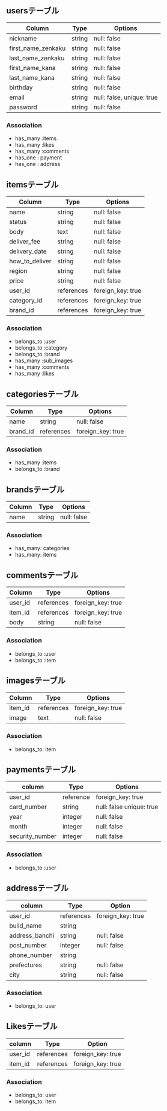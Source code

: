 ## usersテーブル

|Column|Type|Options|
|------|----|-------|
|nickname|string|null: false|
|first_name_zenkaku|string|null: false|
|last_name_zenkaku|string|null: false|
|first_name_kana|string|null: false|
|last_name_kana|string|null: false|
|birthday|string|null: false|
|email|string|null: false, unique: true|
|password|string|null: false|

### Association
- has_many :items
- has_many :likes
- has_many :comments
- has_one : payment
- has_one : address

## itemsテーブル
|Column|Type|Options|
|------|----|-------|
|name|string|null: false|
|status|string|null: false|
|body|text|null: false|
|deliver_fee|string|null: false|
|delivery_date|string|null: false|
|how_to_deliver|string|null: false|
|region|string|null: false|
|price|string|null: false|
|user_id|references|foreign_key: true|
|category_id|references|foreign_key: true|
|brand_id|references|foreign_key: true|

### Association
- belongs_to :user
- belongs_to :category
- belongs_to :brand
- has_many :sub_images
- has_many :comments
- has_many :likes

## categoriesテーブル
|Column|Type|Options|
|------|----|-------|
|name|string|null: false|
|brand_id|references|foreign_key: true|

### Association
- has_many :items
- belongs_to :brand

## brandsテーブル
|Column|Type|Options|
|------|----|-------|
|name|string|null: false|

### Association
- has_many: categories
- has_many: items

## commentsテーブル
|Column|Type|Options|
|------|----|-------|
|user_id|references|foreign_key: true|
|item_id|references|foreign_key: true|
|body|string|null: false|

### Association
- belongs_to :user
- belongs_to :item

## imagesテーブル
|Column|Type|Options|
|------|----|-------|
|item_id|references|foreign_key: true|
|image|text|null: false|

### Association
- belongs_to: item

## paymentsテーブル
|column|Type|Options|
|-------|---------|-----------|
|user_id|reference|foreign_key: true|
|card_number|string|null: false unique: true|
|year|integer|null: false|
|month|integer|null: false|
|security_number|integer|null: false|

### Association
- belongs_to :user

## addressテーブル
|column|Type|Option|
|----------|------|---------|
|user_id|references|foreign_key: true|
|build_name|string|
|address_banchi|string|null: false|
|post_number|integer|null: false|
|phone_number|string|
|prefectures|string|null: false|
|city|string|null: false|

### Association
- belongs_to: user

## Likesテーブル
|column|Type|Option|
|----------|------|---------|
|user_id|references|foreign_key: true|
|item_id|references|foreign_key: true|

### Association
- belongs_to: user
- belongs_to: item